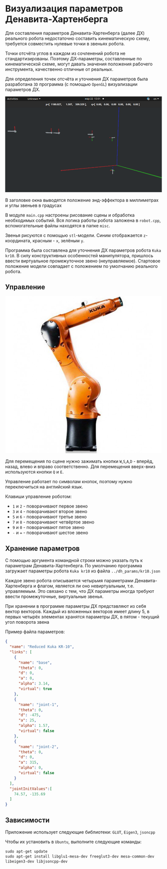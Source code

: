 # Визуализация параметров Денавита-Хартенберга

Для составления параметров Денавита-Хартенберга (далее ДХ) реального робота 
недостаточно составить кинематическую схему, требуется совместить 
нулевые точки в звеньях робота. 

Точки отсчёта углов в каждом из сочленений робота не стандартизированы. Поэтому
ДХ-параметры, составленные по кинематической схеме, могут 
давать значения положения рабочего инструмента, качественно отличные от реальных.

Для определения точек отсчёта и уточнения ДХ параметров была разработана `3D` программа
(с помощью `OpenGL`) визуализации параметров ДХ. 

![](data/img.png)

В заголовке окна выводятся положение энд-эффектора в миллиметрах и углы звеньев в градусах

В модуле `main.cpp` настроены рисование сцены и обработка необходимых событий.
Вся логика работы робота заложена в `robot.cpp`, вспомогательные файлы находятся
в папке `misc`.

Звенья рисуются с помощью `stl`-модели. Синим отображается `z`- координата, 
красным - `x`, зелёным `y`.


Программа была составлена для уточнения ДХ параметров робота `Kuka kr10`. В силу
конструктивных особенностей манипулятора, пришлось ввести виртуальное промежуточное
звено (неуправляемое). Стартовое положение модели совпадает с положением
по умолчанию реального робота.



## Управление

![](data/img2.png)

Для перемещения по сцене нужно зажимать кнопки `W`,`S`,`A`,`D` - 
вперёд, назад, влево и вправо соответственно. Для перемещения вверх-вниз
используются кнопки `Q` и `E`.

Управление работает по символам кнопок, поэтому нужно переключиться на английский язык.

Клавиши управление роботом:
- `1` и `2` - поворачивают первое звено
- `3` и `4` - поворачивают второе звено
- `5` и `6` - поворачивают третье звено
- `7` и `8` - поворачивают четвёртое звено
- `9` и `0` - поворачивают пятое звено
- `-` и `=` - поворачивают шестое звено

## Хранение параметров


С помощью аргумента командной строки можно указать путь к
параметрам Денавита-Хартенберга. По умолчанию программа загружает
параметры робота `Kuka kr10` из файла `../dh_params/kr10.json`

Каждое звено робота описывается четырьмя параметрами Денавита-Хартенберга
и флагом, является ли оно невиртуальным, т.е. управляемым. Это связано с тем, что 
ДХ параметры иногда требуют ввести промежуточные, виртуальные звенья.

При хранении в программе параметры ДХ представляют из себя вектор векторов.
Каждый из вложенных векторов имеет длину 5, в первых
четырёх элементах хранятся параметры ДХ, в пятом - текущий угол поворота звена

Пример файла параметров:

```json
{
  "name": "Reduced Kuka KR-10",
  "links": [
    {
      "name": "base",
      "theta": 0,
      "d": 0,
      "a": 0,
      "alpha": 3.14,
      "virtual": true
    },
    {
      "name": "joint-1",
      "theta": 0,
      "d": -475,
      "a": 25,
      "alpha": 1.57,
      "virtual": false
    },
    {
      "name": "joint-2",
      "theta": 0,
      "d": 0,
      "a": 315,
      "alpha": 0,
      "virtual": false
    }
  ],
  "jointInitValues":[
    74.57, -135.69
  ]
}
```

## Зависимости

Приложение использует следующие библиотеки: `GLUT`, `Eigen3`, `jsoncpp`

Чтобы их установить в `Ubuntu`, выполните следующие команды:

```
sudo apt-get update
sudo apt-get install libglu1-mesa-dev freeglut3-dev mesa-common-dev libeigen3-dev libjsoncpp-dev
```

